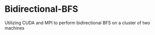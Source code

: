 # Bidirectional-BFS
Utilizing CUDA and MPI to perform bidirectional BFS on a cluster of two machines
